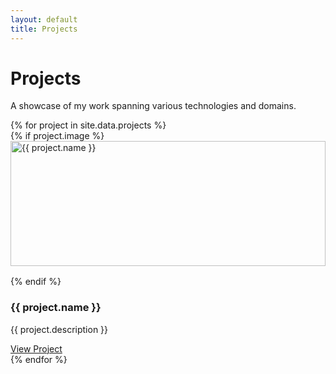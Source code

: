 ```yaml
---
layout: default
title: Projects
---
```


<div class="hero">
  <h1 class="hero-title">Projects</h1>
  <p class="hero-subtitle">A showcase of my work spanning various technologies and domains.</p>
</div>

<section class="section">
  <div class="card-grid">
    {% for project in site.data.projects %}
    <div class="card">
      {% if project.image %}
      <div style="margin-bottom: 1rem;">
        <img src="{{ project.image }}" alt="{{ project.name }}" style="width: 100%; height: 200px; object-fit: cover; border-radius: var(--border-radius);">
      </div>
      {% endif %}
      <h3 class="card-title">{{ project.name }}</h3>
      <p class="card-description">{{ project.description }}</p>
      <a href="{{ project.link }}" class="card-link" target="_blank">View Project</a>
    </div>
    {% endfor %}
  </div>
</section>